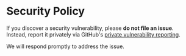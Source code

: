 # Security Policy

If you discover a security vulnerability, please **do not file an issue**.  
Instead, report it privately via GitHub's [private vulnerability reporting](https://github.com/unattributed/unattributed-theme/security/advisories).

We will respond promptly to address the issue.
